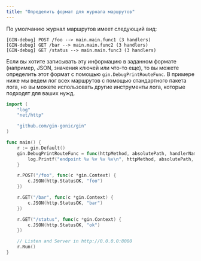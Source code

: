 ```yaml
---
title: "Определить формат для журнала маршрутов"
---
```



По умолчанию журнал маршрутов имеет следующий вид:
```
[GIN-debug] POST /foo --> main.main.func1 (3 handlers)
[GIN-debug] GET /bar --> main.main.func2 (3 handlers)
[GIN-debug] GET /status --> main.main.func3 (3 handlers)
```

Если вы хотите записывать эту информацию в заданном формате (например, JSON, значения ключей или что-то еще), то вы можете определить этот формат с помощью `gin.DebugPrintRouteFunc`.
В примере ниже мы ведем лог всех маршрутов с помощью стандартного пакета лога, но вы можете использовать другие инструменты лога, которые подходят для ваших нужд.
```go
import (
	"log"
	"net/http"

	"github.com/gin-gonic/gin"
)

func main() {
	r := gin.Default()
	gin.DebugPrintRouteFunc = func(httpMethod, absolutePath, handlerName string, nuHandlers int) {
		log.Printf("endpoint %v %v %v %v\n", httpMethod, absolutePath, handlerName, nuHandlers)
	}

	r.POST("/foo", func(c *gin.Context) {
		c.JSON(http.StatusOK, "foo")
	})

	r.GET("/bar", func(c *gin.Context) {
		c.JSON(http.StatusOK, "bar")
	})

	r.GET("/status", func(c *gin.Context) {
		c.JSON(http.StatusOK, "ok")
	})

	// Listen and Server in http://0.0.0.0:8080
	r.Run()
}
```
